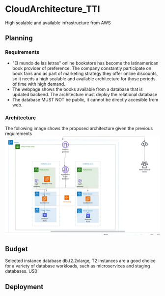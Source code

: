 # CloudArchitecture_TTI
High scalable and available infrastructure from AWS

## Planning

### Requirements
* "El mundo de las letras" online bookstore has become the latinamerican book provider of preference. The company constantly participate on book fairs and as part of marketing strategy they offer online discounts, so it needs a high scalable and available architecture for those periods of time with high demand. 
* The webpage shows the books available from a database that is updated backend. The architecture must deploy the relational database 
* The database MUST NOT be public, it cannot be directly accesible from web.

### Architecture
The following image shows the proposed architecture given the previous requirements
![Proposed architecture](img/Infraestructura.png)

## Budget
Selected instance database db.t2.2xlarge, T2 instances are a good choice for a variety of database workloads, such as microservices and staging databases. US0


## Deployment
